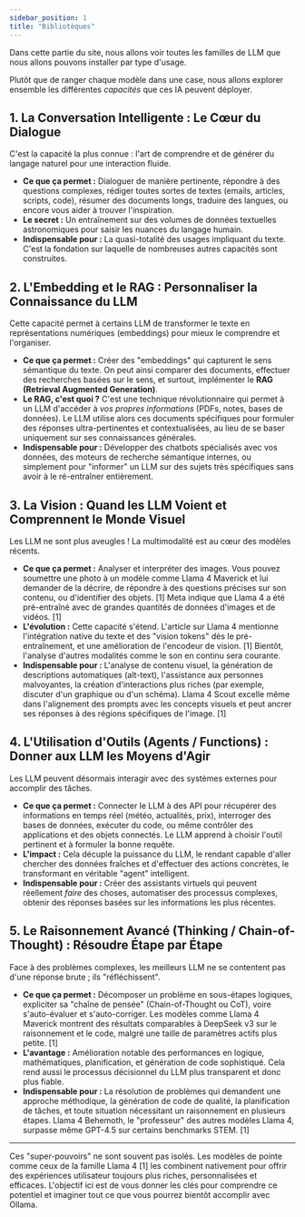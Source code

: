 ```yaml
---
sidebar_position: 1
title: "Bibliotèques"
---
```


Dans cette partie du site, nous allons voir toutes les familles de LLM que nous allons pouvons installer par type d'usage.

Plutôt que de ranger chaque modèle dans une case, nous allons explorer ensemble les différentes *capacités* que ces IA peuvent déployer.

## 1. La Conversation Intelligente : Le Cœur du Dialogue

C'est la capacité la plus connue : l'art de comprendre et de générer du langage naturel pour une interaction fluide.

*   **Ce que ça permet :** Dialoguer de manière pertinente, répondre à des questions complexes, rédiger toutes sortes de textes (emails, articles, scripts, code), résumer des documents longs, traduire des langues, ou encore vous aider à trouver l'inspiration.
*   **Le secret :** Un entraînement sur des volumes de données textuelles astronomiques pour saisir les nuances du langage humain.
*   **Indispensable pour :** La quasi-totalité des usages impliquant du texte. C'est la fondation sur laquelle de nombreuses autres capacités sont construites.

## 2. L'Embedding et le RAG : Personnaliser la Connaissance du LLM

Cette capacité permet à certains LLM de transformer le texte en représentations numériques (embeddings) pour mieux le comprendre et l'organiser.

*   **Ce que ça permet :** Créer des "embeddings" qui capturent le sens sémantique du texte. On peut ainsi comparer des documents, effectuer des recherches basées sur le sens, et surtout, implémenter le **RAG (Retrieval Augmented Generation)**.
*   **Le RAG, c'est quoi ?** C'est une technique révolutionnaire qui permet à un LLM d'accéder à *vos propres informations* (PDFs, notes, bases de données). Le LLM utilise alors ces documents spécifiques pour formuler des réponses ultra-pertinentes et contextualisées, au lieu de se baser uniquement sur ses connaissances générales.
*   **Indispensable pour :** Développer des chatbots spécialisés avec vos données, des moteurs de recherche sémantique internes, ou simplement pour "informer" un LLM sur des sujets très spécifiques sans avoir à le ré-entraîner entièrement.

## 3. La Vision : Quand les LLM Voient et Comprennent le Monde Visuel

Les LLM ne sont plus aveugles ! La multimodalité est au cœur des modèles récents.

*   **Ce que ça permet :** Analyser et interpréter des images. Vous pouvez soumettre une photo à un modèle comme Llama 4 Maverick et lui demander de la décrire, de répondre à des questions précises sur son contenu, ou d'identifier des objets. [1] Meta indique que Llama 4 a été pré-entraîné avec de grandes quantités de données d'images et de vidéos. [1]
*   **L'évolution :** Cette capacité s'étend. L'article sur Llama 4 mentionne l'intégration native du texte et des "vision tokens" dès le pré-entraînement, et une amélioration de l'encodeur de vision. [1] Bientôt, l'analyse d'autres modalités comme le son en continu sera courante.
*   **Indispensable pour :** L'analyse de contenu visuel, la génération de descriptions automatiques (alt-text), l'assistance aux personnes malvoyantes, la création d'interactions plus riches (par exemple, discuter d'un graphique ou d'un schéma). Llama 4 Scout excelle même dans l'alignement des prompts avec les concepts visuels et peut ancrer ses réponses à des régions spécifiques de l'image. [1]

## 4. L'Utilisation d'Outils (Agents / Functions) : Donner aux LLM les Moyens d'Agir

Les LLM peuvent désormais interagir avec des systèmes externes pour accomplir des tâches.

*   **Ce que ça permet :** Connecter le LLM à des API pour récupérer des informations en temps réel (météo, actualités, prix), interroger des bases de données, exécuter du code, ou même contrôler des applications et des objets connectés. Le LLM apprend à choisir l'outil pertinent et à formuler la bonne requête.
*   **L'impact :** Cela décuple la puissance du LLM, le rendant capable d'aller chercher des données fraîches et d'effectuer des actions concrètes, le transformant en véritable "agent" intelligent.
*   **Indispensable pour :** Créer des assistants virtuels qui peuvent réellement *faire* des choses, automatiser des processus complexes, obtenir des réponses basées sur les informations les plus récentes.

## 5. Le Raisonnement Avancé (Thinking / Chain-of-Thought) : Résoudre Étape par Étape

Face à des problèmes complexes, les meilleurs LLM ne se contentent pas d'une réponse brute ; ils "réfléchissent".

*   **Ce que ça permet :** Décomposer un problème en sous-étapes logiques, expliciter sa "chaîne de pensée" (Chain-of-Thought ou CoT), voire s'auto-évaluer et s'auto-corriger. Les modèles comme Llama 4 Maverick montrent des résultats comparables à DeepSeek v3 sur le raisonnement et le code, malgré une taille de paramètres actifs plus petite. [1]
*   **L'avantage :** Amélioration notable des performances en logique, mathématiques, planification, et génération de code sophistiqué. Cela rend aussi le processus décisionnel du LLM plus transparent et donc plus fiable.
*   **Indispensable pour :** La résolution de problèmes qui demandent une approche méthodique, la génération de code de qualité, la planification de tâches, et toute situation nécessitant un raisonnement en plusieurs étapes. Llama 4 Behemoth, le "professeur" des autres modèles Llama 4, surpasse même GPT-4.5 sur certains benchmarks STEM. [1]

---

Ces "super-pouvoirs" ne sont souvent pas isolés. Les modèles de pointe comme ceux de la famille Llama 4 [1] les combinent nativement pour offrir des expériences utilisateur toujours plus riches, personnalisées et efficaces. L'objectif ici est de vous donner les clés pour comprendre ce potentiel et imaginer tout ce que vous pourrez bientôt accomplir avec Ollama.